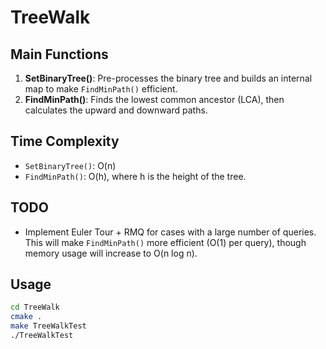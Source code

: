 # TreeWalk

## Main Functions
1. **SetBinaryTree()**: Pre-processes the binary tree and builds an internal map to make `FindMinPath()` efficient.
2. **FindMinPath()**: Finds the lowest common ancestor (LCA), then calculates the upward and downward paths.

## Time Complexity
- `SetBinaryTree()`: O(n)
- `FindMinPath()`: O(h), where h is the height of the tree.

## TODO
- Implement Euler Tour + RMQ for cases with a large number of queries.  
  This will make `FindMinPath()` more efficient (O(1) per query), though memory usage will increase to O(n log n).

## Usage
```sh
cd TreeWalk
cmake .
make TreeWalkTest 
./TreeWalkTest
```
